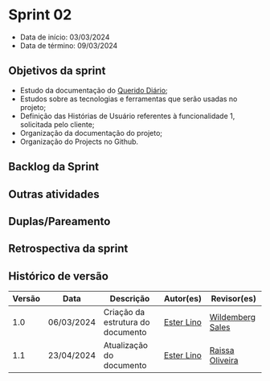 # Sprint 02

- Data de início: 03/03/2024
- Data de término: 09/03/2024

## Objetivos da sprint
* Estudo da documentação do [Querido Diário](https://queridodiario.ok.org.br/);
* Estudos sobre as tecnologias e ferramentas que serão usadas no projeto;
* Definição das Histórias de Usuário referentes à funcionalidade 1, solicitada pelo cliente;
* Organização da documentação do projeto;
* Organização do Projects no Github.

## Backlog da Sprint

## Outras atividades

## Duplas/Pareamento

## Retrospectiva da sprint 

## Histórico de versão

| Versão | Data | Descrição | Autor(es) | Revisor(es) |
| ------- |--------|-------------|--------------|---------------|
| 1.0 | 06/03/2024 | Criação da estrutura do documento | [Ester Lino](https://github.com/esteerlino)  | [Wildemberg Sales](https://github.com/wildemberg-sales) |
|  1.1   | 23/04/2024  | Atualização do documento | [Ester Lino](https://github.com/esteerlino)                           |    [Raissa Oliveira](https://github.com/raissamsoliveira) |